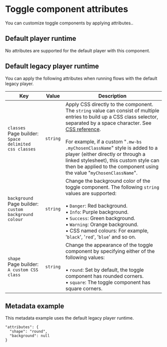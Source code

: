 # Toggle component attributes

<head>
  <meta name="guidename" content="Flow"/>
  <meta name="context" content="GUID-0425e73b-22ef-4abf-8516-92fa0ca04e5e"/>
</head>


You can customize toggle components by applying attributes..

## Default player runtime

No attributes are supported for the default player with this component.

## Default legacy player runtime

You can apply the following attributes when running flows with the default legacy player.

| Key      | Value   | Description |
|----------|---------|-------------|
| `classes`<br/>Page builder: `Space delimited css classes` | `string`  | Apply CSS directly to the component. The `string` value can consist of multiple entries to build up a CSS class selector, separated by a space character. See [CSS reference](r-flo-CSS_Reference_d32122b8-0f11-47be-91c6-6986575f933e.md).<br/><br/>For example, if a custom "`.mw-bs .myChosenClassName`" style is added to a player (either directly or through a linked stylesheet), this custom style can then be applied to the component using the value "`myChosenClassName`". |
| `background`<br/>Page builder: `custom background colour` | `string`  | Change the background color of the toggle component. The following `string` values are supported:<br/><br/>• `Danger`: Red background.<br/>• `Info`: Purple background.<br/>• `Success`: Green background.<br/>• `Warning`: Orange background.<br/>• CSS named colours: For example, '`black`', '`red`', '`blue`' and so on. |
| `shape`<br/>Page builder: `A custom CSS class` | `string`  | Change the appearance of the toggle component by specifying either of the following values:<br/><br/>• `round`: Set by default, the toggle component has rounded corners.<br/>• `square`: The toggle component has square corners. |

## Metadata example

This metadata example uses the default legacy player runtime.

```
"attributes": {
  "shape": "round",
  "background": null
}
```